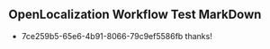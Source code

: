 ## OpenLocalization Workflow Test MarkDown
* 7ce259b5-65e6-4b91-8066-79c9ef5586fb thanks!

<!--HONumber=Aug16_HO3-->


